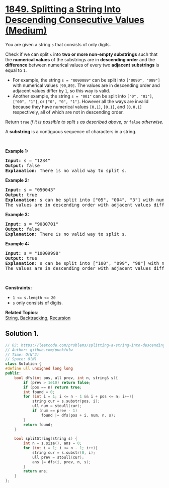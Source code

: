 # [1849. Splitting a String Into Descending Consecutive Values (Medium)](https://leetcode.com/problems/splitting-a-string-into-descending-consecutive-values/)

<p>You are given a string <code>s</code> that consists of only digits.</p>

<p>Check if we can split <code>s</code> into <strong>two or more non-empty substrings</strong> such that the <strong>numerical values</strong> of the substrings are in <strong>descending order</strong> and the <strong>difference</strong> between numerical values of every two <strong>adjacent</strong> <strong>substrings</strong> is equal to <code>1</code>.</p>

<ul>
	<li>For example, the string <code>s = "0090089"</code> can be split into <code>["0090", "089"]</code> with numerical values <code>[90,89]</code>. The values are in descending order and adjacent values differ by <code>1</code>, so this way is valid.</li>
	<li>Another example, the string <code>s = "001"</code> can be split into <code>["0", "01"]</code>, <code>["00", "1"]</code>, or <code>["0", "0", "1"]</code>. However all the ways are invalid because they have numerical values <code>[0,1]</code>, <code>[0,1]</code>, and <code>[0,0,1]</code> respectively, all of which are not in descending order.</li>
</ul>

<p>Return <code>true</code> <em>if it is possible to split</em> <code>s</code>​​​​​​ <em>as described above</em><em>, or </em><code>false</code><em> otherwise.</em></p>

<p>A <strong>substring</strong> is a contiguous sequence of characters in a string.</p>

<p>&nbsp;</p>
<p><strong>Example 1:</strong></p>

<pre><strong>Input:</strong> s = "1234"
<strong>Output:</strong> false
<strong>Explanation:</strong> There is no valid way to split s.
</pre>

<p><strong>Example 2:</strong></p>

<pre><strong>Input:</strong> s = "050043"
<strong>Output:</strong> true
<strong>Explanation:</strong> s can be split into ["05", "004", "3"] with numerical values [5,4,3].
The values are in descending order with adjacent values differing by 1.
</pre>

<p><strong>Example 3:</strong></p>

<pre><strong>Input:</strong> s = "9080701"
<strong>Output:</strong> false
<strong>Explanation:</strong> There is no valid way to split s.
</pre>

<p><strong>Example 4:</strong></p>

<pre><strong>Input:</strong> s = "10009998"
<strong>Output:</strong> true
<strong>Explanation:</strong> s can be split into ["100", "099", "98"] with numerical values [100,99,98].
The values are in descending order with adjacent values differing by 1.
</pre>

<p>&nbsp;</p>
<p><strong>Constraints:</strong></p>

<ul>
	<li><code>1 &lt;= s.length &lt;= 20</code></li>
	<li><code>s</code> only consists of digits.</li>
</ul>


**Related Topics**:  
[String](https://leetcode.com/tag/string/), [Backtracking](https://leetcode.com/tag/backtracking/), [Recursion](https://leetcode.com/tag/recursion/)

## Solution 1.

```cpp
// OJ: https://leetcode.com/problems/splitting-a-string-into-descending-consecutive-values/
// Author: github.com/punkfulw
// Time: O(N^2)
// Space: O(N)
class Solution {
#define ull unsigned long long
public:
    bool dfs(int pos, ull prev, int n, string& s){
        if (prev > 1e10) return false;
        if (pos == n) return true;
        int found = 0;  
        for (int i = 1; i <= n - 1 && i + pos <= n; i++){
            string cur = s.substr(pos, i);
            ull num = stoull(cur);
            if (num == prev - 1)
                found |= dfs(pos + i, num, n, s);
        }
        return found;
    }
    
    bool splitString(string s) {
        int n = s.size(), ans = 0;
        for (int i = 1; i <= n - 1; i++){
            string cur = s.substr(0, i);
            ull prev = stoull(cur);
            ans |= dfs(i, prev, n, s);
        }
        return ans; 
    }
};
```
